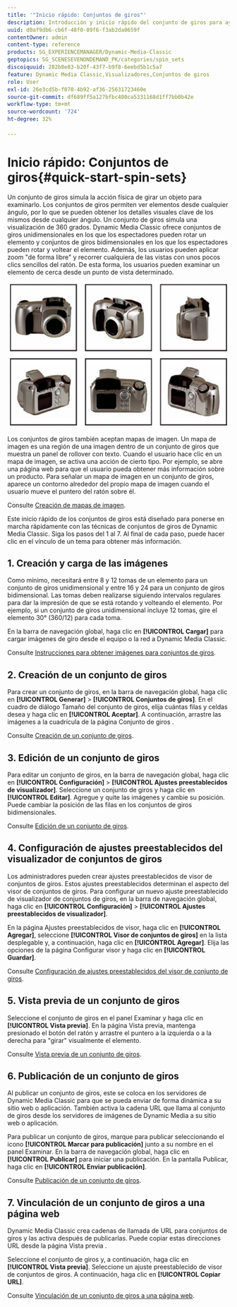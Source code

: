 ```yaml
---
title: '"Inicio rápido: Conjuntos de giros"'
description: Introducción y inicio rápido del conjunto de giros para ayudarle a ponerse en marcha rápidamente.
uuid: d0af9db6-cb6f-48f0-89f6-f3ab2da0659f
contentOwner: admin
content-type: reference
products: SG_EXPERIENCEMANAGER/Dynamic-Media-Classic
geptopics: SG_SCENESEVENONDEMAND_PK/categories/spin_sets
discoiquuid: 282b8e83-b20f-43f7-b9f8-6eebd5b1c5a7
feature: Dynamic Media Classic,Visualizadores,Conjuntos de giros
role: User
exl-id: 26e3cd5b-f070-4b92-af36-25631723460e
source-git-commit: df689ff5a127bfbc400ca5331168d1ff7bb0b42e
workflow-type: tm+mt
source-wordcount: '724'
ht-degree: 32%

---
```


# Inicio rápido: Conjuntos de giros{#quick-start-spin-sets}

Un conjunto de giros simula la acción física de girar un objeto para examinarlo. Los conjuntos de giros permiten ver elementos desde cualquier ángulo, por lo que se pueden obtener los detalles visuales clave de los mismos desde cualquier ángulo. Un conjunto de giros simula una visualización de 360 grados. Dynamic Media Classic ofrece conjuntos de giros unidimensionales en los que los espectadores pueden rotar un elemento y conjuntos de giros bidimensionales en los que los espectadores pueden rotar y voltear el elemento. Además, los usuarios pueden aplicar zoom &quot;de forma libre&quot; y recorrer cualquiera de las vistas con unos pocos clics sencillos del ratón. De esta forma, los usuarios pueden examinar un elemento de cerca desde un punto de vista determinado.

![Imágenes para un conjunto de giros.](/help/assets/spin_set.png)

Los conjuntos de giros también aceptan mapas de imagen. Un mapa de imagen es una región de una imagen dentro de un conjunto de giros que muestra un panel de rollover con texto. Cuando el usuario hace clic en un mapa de imagen, se activa una acción de cierto tipo. Por ejemplo, se abre una página web para que el usuario pueda obtener más información sobre un producto. Para señalar un mapa de imagen en un conjunto de giros, aparece un contorno alrededor del propio mapa de imagen cuando el usuario mueve el puntero del ratón sobre él.

Consulte [Creación de mapas de imagen](creating-image-maps.md).

Este inicio rápido de los conjuntos de giros está diseñado para ponerse en marcha rápidamente con las técnicas de conjuntos de giros de Dynamic Media Classic. Siga los pasos del 1 al 7. Al final de cada paso, puede hacer clic en el vínculo de un tema para obtener más información.

## 1. Creación y carga de las imágenes

Como mínimo, necesitará entre 8 y 12 tomas de un elemento para un conjunto de giros unidimensional y entre 16 y 24 para un conjunto de giros bidimensional. Las tomas deben realizarse siguiendo intervalos regulares para dar la impresión de que se está rotando y volteando el elemento. Por ejemplo, si un conjunto de giros unidimensional incluye 12 tomas, gire el elemento 30° (360/12) para cada toma.

En la barra de navegación global, haga clic en **[!UICONTROL Cargar]** para cargar imágenes de giro desde el equipo o la red a Dynamic Media Classic.

Consulte [Instrucciones para obtener imágenes para conjuntos de giros](creating-spin-set.md#guidelines-for-shooting-spin-set-images).

## 2. Creación de un conjunto de giros

Para crear un conjunto de giros, en la barra de navegación global, haga clic en **[!UICONTROL Generar]** > **[!UICONTROL Conjuntos de giros]**. En el cuadro de diálogo Tamaño del conjunto de giros, elija cuántas filas y celdas desea y haga clic en **[!UICONTROL Aceptar]**. A continuación, arrastre las imágenes a la cuadrícula de la página Conjunto de giros .

Consulte [Creación de un conjunto de giros](creating-spin-set.md#creating-a-spin-set).

<!-- 

Comment Type: remark
Last Modified By: unknown unknown 
Last Modified Date: 

<p>See <a href="#UnresolvedLink-sc7_spinsets_sp.xml#WS98ca2e6790647c06-245331fc135ab744793-8000">Including Image Maps in Spin Sets</a> to add clickable, hotspot regions, known as Image Maps, to images in a Spin Set. </p>

 -->

<!-- 

Comment Type: remark
Last Modified By: unknown unknown 
Last Modified Date: 

<p>See also <a href="#UnresolvedLink-sc7_spinsets_sp.xml#WS98ca2e6790647c06229f600f135ab7cc461-8000">Managing InfoPanel content</a>.</p>

 -->

## 3. Edición de un conjunto de giros

Para editar un conjunto de giros, en la barra de navegación global, haga clic en **[!UICONTROL Configuración]** > **[!UICONTROL Ajustes preestablecidos de visualizador]**. Seleccione un conjunto de giros y haga clic en **[!UICONTROL Editar]**. Agregue y quite las imágenes y cambie su posición. Puede cambiar la posición de las filas en los conjuntos de giros bidimensionales.

Consulte [Edición de un conjunto de giros](creating-spin-set.md#editing-a-spin-set).

## 4. Configuración de ajustes preestablecidos del visualizador de conjuntos de giros

Los administradores pueden crear ajustes preestablecidos de visor de conjuntos de giros. Estos ajustes preestablecidos determinan el aspecto del visor de conjuntos de giros. Para configurar un nuevo ajuste preestablecido de visualizador de conjuntos de giros, en la barra de navegación global, haga clic en **[!UICONTROL Configuración]** > **[!UICONTROL Ajustes preestablecidos de visualizador]**.

En la página Ajustes preestablecidos de visor, haga clic en **[!UICONTROL Agregar]**, seleccione **[!UICONTROL Visor de conjuntos de giros]** en la lista desplegable y, a continuación, haga clic en **[!UICONTROL Agregar]**. Elija las opciones de la página Configurar visor y haga clic en **[!UICONTROL Guardar]**.

Consulte [Configuración de ajustes preestablecidos del visor de conjunto de giros](setting-spin-set-viewer-presets.md#setting-up-spin-set-viewer-presets).

## 5. Vista previa de un conjunto de giros

Seleccione el conjunto de giros en el panel Examinar y haga clic en **[!UICONTROL Vista previa]**. En la página Vista previa, mantenga presionado el botón del ratón y arrastre el puntero a la izquierda o a la derecha para &quot;girar&quot; visualmente el elemento.

Consulte [Vista previa de un conjunto de giros](previewing-spin-set.md#previewing-a-spin-set).

## 6. Publicación de un conjunto de giros

Al publicar un conjunto de giros, este se coloca en los servidores de Dynamic Media Classic para que se pueda enviar de forma dinámica a su sitio web o aplicación. También activa la cadena URL que llama al conjunto de giros desde los servidores de imágenes de Dynamic Media a su sitio web o aplicación.

Para publicar un conjunto de giros, marque para publicar seleccionando el icono **[!UICONTROL Marcar para publicación]** junto a su nombre en el panel Examinar. En la barra de navegación global, haga clic en **[!UICONTROL Publicar]** para iniciar una publicación. En la pantalla Publicar, haga clic en **[!UICONTROL Enviar publicación]**.

Consulte [Publicación de un conjunto de giros](publishing-spin-set.md#publishing-a-spin-set).

## 7. Vinculación de un conjunto de giros a una página web

Dynamic Media Classic crea cadenas de llamada de URL para conjuntos de giros y las activa después de publicarlas. Puede copiar estas direcciones URL desde la página Vista previa .

Seleccione el conjunto de giros y, a continuación, haga clic en **[!UICONTROL Vista previa]**. Seleccione un ajuste preestablecido de visor de conjuntos de giros. A continuación, haga clic en **[!UICONTROL Copiar URL]**.

Consulte [Vinculación de un conjunto de giros a una página web](linking-spin-set-web-page.md#linking-a-spin-set-to-a-web-page).
